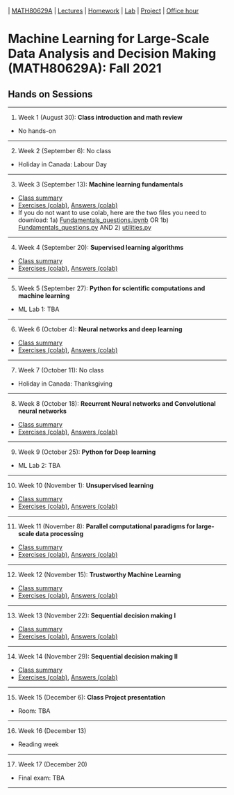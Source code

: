 | [MATH80629A](main.md) | [Lectures](lectures.md) | [Homework](homework.md) | [Lab](lab.md) | [Project](project.md) | [Office hour](office_hr.md)
# Machine Learning for Large-Scale Data Analysis and Decision Making (MATH80629A): Fall 2021

## Hands on Sessions
___
1. Week 1 (August 30): **Class introduction and math review** 
* No hands-on

___
2. Week 2 (September 6): No class
* Holiday in Canada: Labour Day

___
3. Week 3 (September 13): **Machine learning fundamentals** 
- [Class summary]()
- [Exercises (colab)](), [Answers (colab)]()
- If you do not want to use colab, here are the two files you need to download: 1a) [Fundamentals_questions.ipynb]() OR 1b) [Fundamentals_questions.py]() AND 2) [utilities.py]()

___
4. Week 4 (September 20): **Supervised learning algorithms** 
- [Class summary]()
- [Exercises (colab)](), [Answers (colab)]()

___

5. Week 5 (September 27): **Python for scientific computations and machine learning** 
* ML Lab 1: TBA

___
6. Week 6 (October 4): **Neural networks and deep learning** 
- [Class summary]()
- [Exercises (colab)](), [Answers (colab)]() 

___
7. Week 7 (October 11): No class
* Holiday in Canada: Thanksgiving

___
8. Week 8 (October 18): **Recurrent Neural networks and Convolutional neural networks** 
- [Class summary]()
- [Exercises (colab)](), [Answers (colab)]()

___
9. Week 9 (October 25): **Python for Deep learning** 
* ML Lab 2: TBA

___
10. Week 10 (November 1): **Unsupervised learning** 
- [Class summary]()
- [Exercises (colab)](), [Answers (colab)]()

___
11. Week 11 (November 8): **Parallel computational paradigms for large-scale data processing**
- [Class summary]()
- [Exercises (colab)](), [Answers (colab)]()

___
12. Week 12 (November 15): **Trustworthy Machine Learning** 
- [Class summary]()
- [Exercises (colab)](), [Answers (colab)]()

___
13. Week 13 (November 22): **Sequential decision making I** 
- [Class summary]()
- [Exercises (colab)](), [Answers (colab)]()

___
14. Week 14 (November 29): **Sequential decision making II** 
- [Class summary]()
- [Exercises (colab)](), [Answers (colab)]()

___
15. Week 15 (December 6): **Class Project presentation**
* Room: TBA

___
16. Week 16 (December 13)
* Reading week

___
17. Week 17 (December 20)
* Final exam: TBA

___


